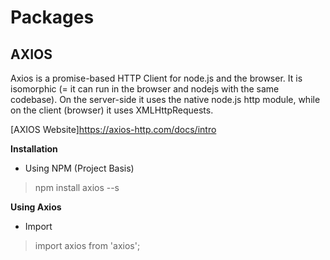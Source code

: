 
# Packages

## AXIOS
Axios is a promise-based HTTP Client for node.js and the browser. It is isomorphic (= it can run in the browser and nodejs with the same codebase). On the server-side it uses the native node.js http module, while on the client (browser) it uses XMLHttpRequests.

[AXIOS Website]https://axios-http.com/docs/intro

**Installation**

- Using NPM (Project Basis)
> npm install axios --s

**Using Axios**
- Import
> import axios from 'axios'; 

